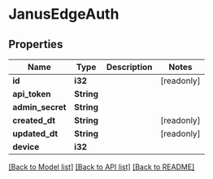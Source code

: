 # JanusEdgeAuth

## Properties

Name | Type | Description | Notes
------------ | ------------- | ------------- | -------------
**id** | **i32** |  | [readonly]
**api_token** | **String** |  | 
**admin_secret** | **String** |  | 
**created_dt** | **String** |  | [readonly]
**updated_dt** | **String** |  | [readonly]
**device** | **i32** |  | 

[[Back to Model list]](../README.md#documentation-for-models) [[Back to API list]](../README.md#documentation-for-api-endpoints) [[Back to README]](../README.md)



